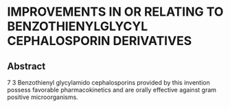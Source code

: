 # IMPROVEMENTS IN OR RELATING TO BENZOTHIENYLGLYCYL CEPHALOSPORIN DERIVATIVES

## Abstract
7 3 Benzothienyl glycylamido cephalosporins provided by this invention possess favorable pharmacokinetics and are orally effective against gram positive microorganisms.